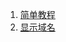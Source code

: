 1. [简单教程](https://www.cnblogs.com/koushuige/p/9212033.html)   
2. [显示域名](https://blog.csdn.net/yeyiqun/article/details/99310939)     
